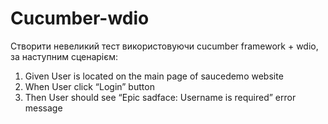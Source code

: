 # Cucumber-wdio

Створити невеликий тест використовуючи cucumber framework + wdio, за наступним сценарієм:
1. Given User is located on the main page of saucedemo website
2. When User click “Login” button
3. Then User should see “Epic sadface: Username is required” error message
